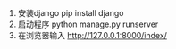 
1. 安装django
pip install django
2. 启动程序
python manage.py runserver
3. 在浏览器输入
http://127.0.0.1:8000/index/